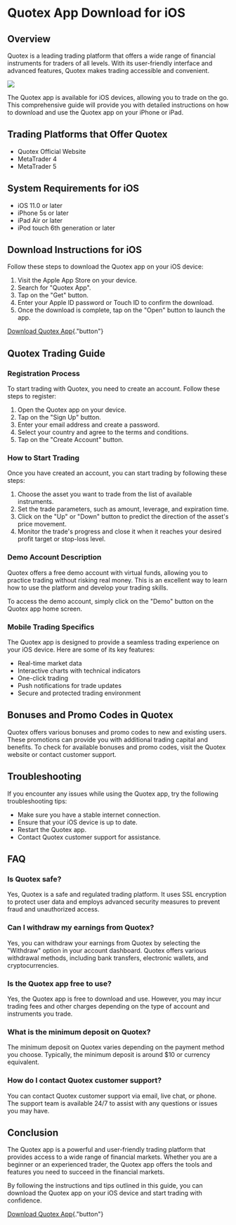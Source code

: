 # Quotex App Download for iOS

## Overview

Quotex is a leading trading platform that offers a wide range of
financial instruments for traders of all levels. With its user-friendly
interface and advanced features, Quotex makes trading accessible and
convenient.

[![](https://static.quotex.io/files/1_en/300_250.jpg)](https://traff.sbs/brokerqxsignupf)

The Quotex app is available for iOS devices, allowing you to trade on
the go. This comprehensive guide will provide you with detailed
instructions on how to download and use the Quotex app on your iPhone or
iPad.

## Trading Platforms that Offer Quotex

-   Quotex Official Website
-   MetaTrader 4
-   MetaTrader 5

## System Requirements for iOS

-   iOS 11.0 or later
-   iPhone 5s or later
-   iPad Air or later
-   iPod touch 6th generation or later

## Download Instructions for iOS

Follow these steps to download the Quotex app on your iOS device:

1.  Visit the Apple App Store on your device.
2.  Search for "Quotex App".
3.  Tap on the "Get" button.
4.  Enter your Apple ID password or Touch ID to confirm the download.
5.  Once the download is complete, tap on the "Open" button to
    launch the app.

[Download Quotex
App](\%22https://traff.sbs/quotexonelink\%22){."button"}

## Quotex Trading Guide

### Registration Process

To start trading with Quotex, you need to create an account. Follow
these steps to register:

1.  Open the Quotex app on your device.
2.  Tap on the "Sign Up" button.
3.  Enter your email address and create a password.
4.  Select your country and agree to the terms and conditions.
5.  Tap on the "Create Account" button.

### How to Start Trading

Once you have created an account, you can start trading by following
these steps:

1.  Choose the asset you want to trade from the list of available
    instruments.
2.  Set the trade parameters, such as amount, leverage, and expiration
    time.
3.  Click on the "Up" or "Down" button to predict the
    direction of the asset\'s price movement.
4.  Monitor the trade\'s progress and close it when it reaches your
    desired profit target or stop-loss level.

### Demo Account Description

Quotex offers a free demo account with virtual funds, allowing you to
practice trading without risking real money. This is an excellent way to
learn how to use the platform and develop your trading skills.

To access the demo account, simply click on the "Demo" button on
the Quotex app home screen.

### Mobile Trading Specifics

The Quotex app is designed to provide a seamless trading experience on
your iOS device. Here are some of its key features:

-   Real-time market data
-   Interactive charts with technical indicators
-   One-click trading
-   Push notifications for trade updates
-   Secure and protected trading environment

## Bonuses and Promo Codes in Quotex

Quotex offers various bonuses and promo codes to new and existing users.
These promotions can provide you with additional trading capital and
benefits. To check for available bonuses and promo codes, visit the
Quotex website or contact customer support.

## Troubleshooting

If you encounter any issues while using the Quotex app, try the
following troubleshooting tips:

-   Make sure you have a stable internet connection.
-   Ensure that your iOS device is up to date.
-   Restart the Quotex app.
-   Contact Quotex customer support for assistance.

## FAQ

### Is Quotex safe?

Yes, Quotex is a safe and regulated trading platform. It uses SSL
encryption to protect user data and employs advanced security measures
to prevent fraud and unauthorized access.

### Can I withdraw my earnings from Quotex?

Yes, you can withdraw your earnings from Quotex by selecting the
"Withdraw" option in your account dashboard. Quotex offers various
withdrawal methods, including bank transfers, electronic wallets, and
cryptocurrencies.

### Is the Quotex app free to use?

Yes, the Quotex app is free to download and use. However, you may incur
trading fees and other charges depending on the type of account and
instruments you trade.

### What is the minimum deposit on Quotex?

The minimum deposit on Quotex varies depending on the payment method you
choose. Typically, the minimum deposit is around \$10 or currency
equivalent.

### How do I contact Quotex customer support?

You can contact Quotex customer support via email, live chat, or phone.
The support team is available 24/7 to assist with any questions or
issues you may have.

## Conclusion

The Quotex app is a powerful and user-friendly trading platform that
provides access to a wide range of financial markets. Whether you are a
beginner or an experienced trader, the Quotex app offers the tools and
features you need to succeed in the financial markets.

By following the instructions and tips outlined in this guide, you can
download the Quotex app on your iOS device and start trading with
confidence.

[Download Quotex
App](\%22https://traff.sbs/quotexonelink\%22){."button"}

